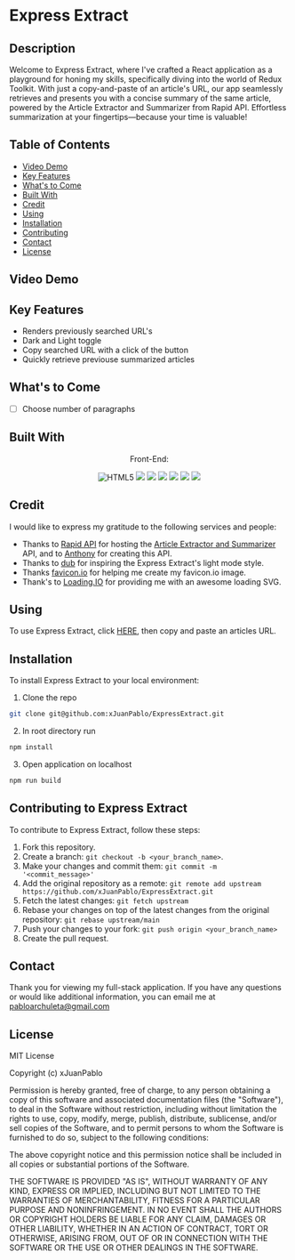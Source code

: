 # Express Extract
## Description
Welcome to Express Extract, where I've crafted a React application as a playground for honing my skills, specifically diving into the world of Redux Toolkit. With just a copy-and-paste of an article's URL, our app seamlessly retrieves and presents you with a concise summary of the same article, powered by the Article Extractor and Summarizer from Rapid API. Effortless summarization at your fingertips—because your time is valuable! 


## Table of Contents
* [Video Demo](#video-demo)
* [Key Features](#key-features)
* [What's to Come](#whats-to-come)
* [Built With](#built-with)
* [Credit](#credit)
* [Using](#using)
* [Installation](#installation)
* [Contributing](#contributing-to-express-extract)
* [Contact](#contact)
* [License](#license)
## Video Demo

## Key Features
* Renders previously searched URL's 
* Dark and Light toggle
* Copy searched URL with a click of the button
* Quickly retrieve previouse summarized articles

## What's to Come
- [ ] Choose number of paragraphs

## Built With
<div align="center"> 
<p>Front-End:</p>
<img src="https://img.shields.io/badge/HTML5-E34F26?style=for-the-badge&logo=html5&logoColor=white" alt='HTML5'/>
<img src="https://img.shields.io/badge/CSS3-1572B6?style=for-the-badge&logo=css3&logoColor=white" />
<img src="https://img.shields.io/badge/JavaScript-323330?style=for-the-badge&logo=javascript&logoColor=F7DF1E" />
<img src="https://img.shields.io/badge/React-20232A?style=for-the-badge&logo=react&logoColor=61DAFB" />
<img src="https://img.shields.io/badge/Redux-593D88?style=for-the-badge&logo=redux&logoColor=white" />
<img src="https://img.shields.io/badge/Tailwind_CSS-38B2AC?style=for-the-badge&logo=tailwind-css&logoColor=white" />
<img src="https://img.shields.io/badge/Canva-%2300C4CC.svg?style=for-the-badge&logo=Canva&logoColor=white" />
</div>


## Credit 

I would like to express my gratitude to the following services and people:

* Thanks to [Rapid API](https://rapidapi.com/hub) for hosting the [Article Extractor and Summarizer](https://rapidapi.com/restyler/api/article-extractor-and-summarizer) API, and to [Anthony](https://rapidapi.com/user/restyler) for creating this API.
* Thanks to [dub](https://dub.sh) for inspiring the Express Extract's light mode style.
* Thanks [favicon.io](https://favicon.io/) for helping me create my favicon.io image.
* Thank's to [Loading.IO](https://loading.io/) for providing me with an awesome loading SVG.


## Using 
To use Express Extract, click [HERE](https://gleeful-piroshki-d88867.netlify.app/), then copy and paste an articles URL.

## Installation
To install Express Extract to your local environment:

1. Clone the repo
```sh
git clone git@github.com:xJuanPablo/ExpressExtract.git
```
2. In root directory run 
```sh
npm install
```
3. Open application on localhost
```sh
npm run build 
```

## Contributing to Express Extract
To contribute to Express Extract, follow these steps:

1. Fork this repository.
2. Create a branch: `git checkout -b <your_branch_name>`.
3. Make your changes and commit them: `git commit -m '<commit_message>'`
4. Add the original repository as a remote: `git remote add upstream https://github.com/xJuanPablo/ExpressExtract.git`
5. Fetch the latest changes: `git fetch upstream`
6. Rebase your changes on top of the latest changes from the original repository: `git rebase upstream/main` 
7. Push your changes to your fork: `git push origin <your_branch_name>`
8. Create the pull request.

## Contact

Thank you for viewing my full-stack application. If you have any questions or would like additional information, you can email me at [pabloarchuleta@gmail.com](mailto:pabloarchuleta@gmail.com)

## License

MIT License

Copyright (c) xJuanPablo

Permission is hereby granted, free of charge, to any person obtaining a copy of this software and associated documentation files (the "Software"), to deal in the Software without restriction, including without limitation the rights to use, copy, modify, merge, publish, distribute, sublicense, and/or sell copies of the Software, and to permit persons to whom the Software is furnished to do so, subject to the following conditions:

The above copyright notice and this permission notice shall be included in all copies or substantial portions of the Software.

THE SOFTWARE IS PROVIDED "AS IS", WITHOUT WARRANTY OF ANY KIND, EXPRESS OR IMPLIED, INCLUDING BUT NOT LIMITED TO THE WARRANTIES OF MERCHANTABILITY, FITNESS FOR A PARTICULAR PURPOSE AND NONINFRINGEMENT. IN NO EVENT SHALL THE AUTHORS OR COPYRIGHT HOLDERS BE LIABLE FOR ANY CLAIM, DAMAGES OR OTHER LIABILITY, WHETHER IN AN ACTION OF CONTRACT, TORT OR OTHERWISE, ARISING FROM, OUT OF OR IN CONNECTION WITH THE SOFTWARE OR THE USE OR OTHER DEALINGS IN THE SOFTWARE.
